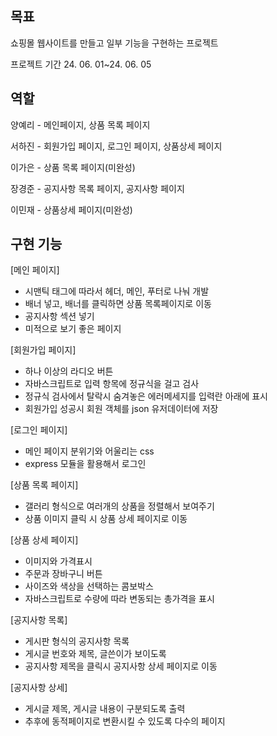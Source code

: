 
목표
---------------------------------------
쇼핑몰 웹사이트를 만들고 일부 기능을 구현하는 프로젝트

프로젝트 기간 24. 06. 01~24. 06. 05

역할
--------------------------------------------------
양예리 - 메인페이지, 상품 목록 페이지

서하진 - 회원가입 페이지, 로그인 페이지, 상품상세 페이지

이가은 - 상품 목록 페이지(미완성)

장경준 - 공지사항 목록 페이지, 공지사항 페이지

이민재 - 상품상세 페이지(미완성)


구현 기능 
-----------------------------------------
[메인 페이지] 
- 시맨틱 태그에 따라서 헤더, 메인, 푸터로 나눠 개발
- 배너 넣고, 배너를 클릭하면 상품 목록페이지로 이동
- 공지사항 섹션 넣기
- 미적으로 보기 좋은 페이지

[회원가입 페이지]
- 하나 이상의 라디오 버튼
- 자바스크립트로 입력 항목에 정규식을 걸고 검사
- 정규식 검사에서 탈락시 숨겨놓은 에러메세지를 입력란 아래에 표시
- 회원가입 성공시 회원 객체를 json 유저데이터에 저장

[로그인 페이지]
- 메인 페이지 분위기와 어울리는 css
- express 모듈을 활용해서 로그인

[상품 목록 페이지]
- 갤러리 형식으로 여러개의 상품을 정렬해서 보여주기
- 상품 이미지 클릭 시 상품 상세 페이지로 이동

[상품 상세 페이지]
- 이미지와 가격표시
- 주문과 장바구니 버튼
- 사이즈와 색상을 선택하는 콤보박스
- 자바스크립트로 수량에 따라 변동되는 총가격을 표시

[공지사항 목록]
- 게시판 형식의 공지사항 목록
- 게시글 번호와 제목, 글쓴이가 보이도록
- 공지사항 제목을 클릭시 공지사항 상세 페이지로 이동

[공지사항 상세]
- 게시글 제목, 게시글 내용이 구분되도록 출력
- 추후에 동적페이지로 변환시킬 수 있도록 다수의 페이지
